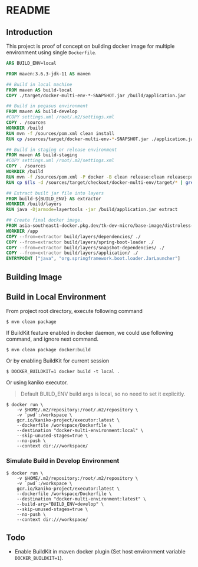 # README

## Introduction

This project is proof of concept on building docker image for multiple environment using single `Dockerfile`. 

```dockerfile
ARG BUILD_ENV=local

FROM maven:3.6.3-jdk-11 AS maven

## Build in local machine
FROM maven AS build-local
COPY ./target/docker-multi-env-*-SNAPSHOT.jar /build/application.jar

## Build in pegasus environment
FROM maven AS build-develop
#COPY settings.xml /root/.m2/settings.xml
COPY . /sources
WORKDIR /build
RUN mvn -f /sources/pom.xml clean install
RUN cp /sources/target/docker-multi-env-*-SNAPSHOT.jar ./application.jar

## Build in staging or release environment
FROM maven AS build-staging
#COPY settings.xml /root/.m2/settings.xml
COPY . /sources
WORKDIR /build
RUN mvn -f /sources/pom.xml -P docker -B clean release:clean release:prepare release:perform
RUN cp $(ls -d /sources/target/checkout/docker-multi-env/target/* | grep '^.*/docker-multi-env-[0-9]*\.[0-9]*\.[0-9]*-[0-9]*\.jar$') ./application.jar

## Extract built jar file into layers
FROM build-${BUILD_ENV} AS extractor
WORKDIR /build/layers
RUN java -Djarmode=layertools -jar /build/application.jar extract

## Create final docker image.
FROM asia-southeast1-docker.pkg.dev/tk-dev-micro/base-image/distroless-java11
WORKDIR /app
COPY --from=extractor build/layers/dependencies/ ./
COPY --from=extractor build/layers/spring-boot-loader ./
COPY --from=extractor build/layers/snapshot-dependencies/ ./
COPY --from=extractor build/layers/application/ ./
ENTRYPOINT ["java", "org.springframework.boot.loader.JarLauncher"]
```

## Building Image

## Build in Local Environment

From project root directory, execute following command

```shell script
$ mvn clean package
```

If BuildKit feature enabled in docker daemon, we could use following command, and ignore next command.

```shell script
$ mvn clean package docker:build
```

Or by enabling BuildKit for current session

```shell script
$ DOCKER_BUILDKIT=1 docker build -t local .
```

Or using kaniko executor.

> Default BUILD_ENV build args is local, so no need to set it explicitly.

```shell script
$ docker run \
    -v $HOME/.m2/repository:/root/.m2/repository \
    -v `pwd`:/workspace \
    gcr.io/kaniko-project/executor:latest \
    --dockerfile /workspace/Dockerfile \
    --destination "docker-multi-environment:local" \
    --skip-unused-stages=true \
    --no-push \
    --context dir:///workspace/
```

### Simulate Build in Develop Environment

```shell script
$ docker run \
    -v $HOME/.m2/repository:/root/.m2/repository \
    -v `pwd`:/workspace \
    gcr.io/kaniko-project/executor:latest \
    --dockerfile /workspace/Dockerfile \
    --destination "docker-multi-environment:latest" \
    --build-arg="BUILD_ENV=develop" \
    --skip-unused-stages=true \
    --no-push \
    --context dir:///workspace/
```

## Todo
- Enable BuildKit in maven docker plugin (Set host environment variable `DOCKER_BUILDKIT=1`).